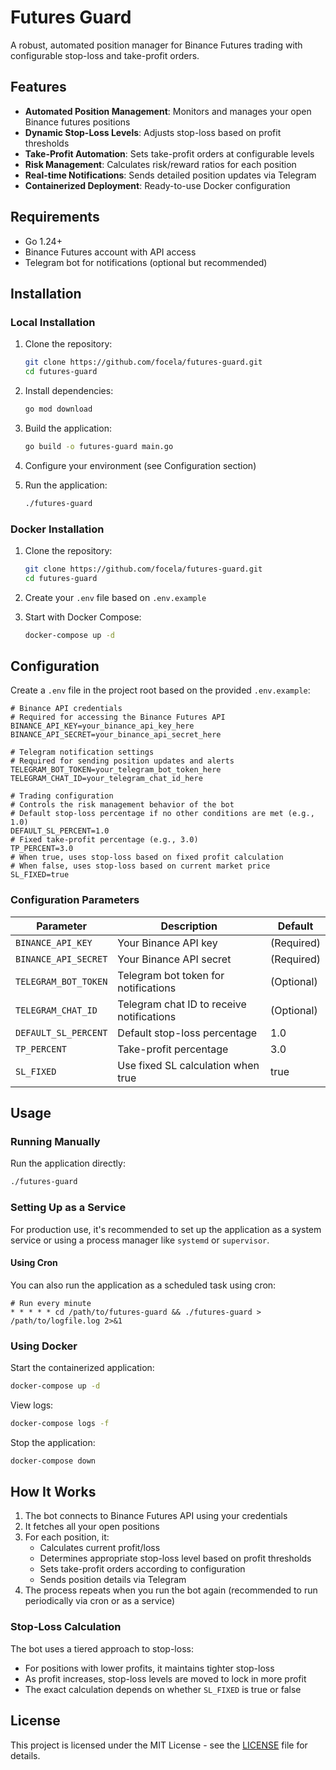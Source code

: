 # Futures Guard

A robust, automated position manager for Binance Futures trading with configurable stop-loss and take-profit orders.

## Features

- **Automated Position Management**: Monitors and manages your open Binance futures positions
- **Dynamic Stop-Loss Levels**: Adjusts stop-loss based on profit thresholds
- **Take-Profit Automation**: Sets take-profit orders at configurable levels
- **Risk Management**: Calculates risk/reward ratios for each position
- **Real-time Notifications**: Sends detailed position updates via Telegram
- **Containerized Deployment**: Ready-to-use Docker configuration

## Requirements

- Go 1.24+
- Binance Futures account with API access
- Telegram bot for notifications (optional but recommended)

## Installation

### Local Installation

1. Clone the repository:
   ```bash
   git clone https://github.com/focela/futures-guard.git
   cd futures-guard
   ```

2. Install dependencies:
   ```bash
   go mod download
   ```

3. Build the application:
   ```bash
   go build -o futures-guard main.go
   ```

4. Configure your environment (see Configuration section)

5. Run the application:
   ```bash
   ./futures-guard
   ```

### Docker Installation

1. Clone the repository:
   ```bash
   git clone https://github.com/focela/futures-guard.git
   cd futures-guard
   ```

2. Create your `.env` file based on `.env.example`

3. Start with Docker Compose:
   ```bash
   docker-compose up -d
   ```

## Configuration

Create a `.env` file in the project root based on the provided `.env.example`:

```
# Binance API credentials
# Required for accessing the Binance Futures API
BINANCE_API_KEY=your_binance_api_key_here
BINANCE_API_SECRET=your_binance_api_secret_here

# Telegram notification settings
# Required for sending position updates and alerts
TELEGRAM_BOT_TOKEN=your_telegram_bot_token_here
TELEGRAM_CHAT_ID=your_telegram_chat_id_here

# Trading configuration
# Controls the risk management behavior of the bot
# Default stop-loss percentage if no other conditions are met (e.g., 1.0)
DEFAULT_SL_PERCENT=1.0
# Fixed take-profit percentage (e.g., 3.0)
TP_PERCENT=3.0
# When true, uses stop-loss based on fixed profit calculation
# When false, uses stop-loss based on current market price
SL_FIXED=true
```

### Configuration Parameters

| Parameter | Description | Default |
|-----------|-------------|---------|
| `BINANCE_API_KEY` | Your Binance API key | (Required) |
| `BINANCE_API_SECRET` | Your Binance API secret | (Required) |
| `TELEGRAM_BOT_TOKEN` | Telegram bot token for notifications | (Optional) |
| `TELEGRAM_CHAT_ID` | Telegram chat ID to receive notifications | (Optional) |
| `DEFAULT_SL_PERCENT` | Default stop-loss percentage | 1.0 |
| `TP_PERCENT` | Take-profit percentage | 3.0 |
| `SL_FIXED` | Use fixed SL calculation when true | true |

## Usage

### Running Manually

Run the application directly:

```bash
./futures-guard
```

### Setting Up as a Service

For production use, it's recommended to set up the application as a system service or using a process manager like `systemd` or `supervisor`.

#### Using Cron

You can also run the application as a scheduled task using cron:

```
# Run every minute
* * * * * cd /path/to/futures-guard && ./futures-guard > /path/to/logfile.log 2>&1
```

### Using Docker

Start the containerized application:

```bash
docker-compose up -d
```

View logs:

```bash
docker-compose logs -f
```

Stop the application:

```bash
docker-compose down
```

## How It Works

1. The bot connects to Binance Futures API using your credentials
2. It fetches all your open positions
3. For each position, it:
    - Calculates current profit/loss
    - Determines appropriate stop-loss level based on profit thresholds
    - Sets take-profit orders according to configuration
    - Sends position details via Telegram
4. The process repeats when you run the bot again (recommended to run periodically via cron or as a service)

### Stop-Loss Calculation

The bot uses a tiered approach to stop-loss:
- For positions with lower profits, it maintains tighter stop-loss
- As profit increases, stop-loss levels are moved to lock in more profit
- The exact calculation depends on whether `SL_FIXED` is true or false

## License

This project is licensed under the MIT License - see the [LICENSE](LICENSE) file for details.
